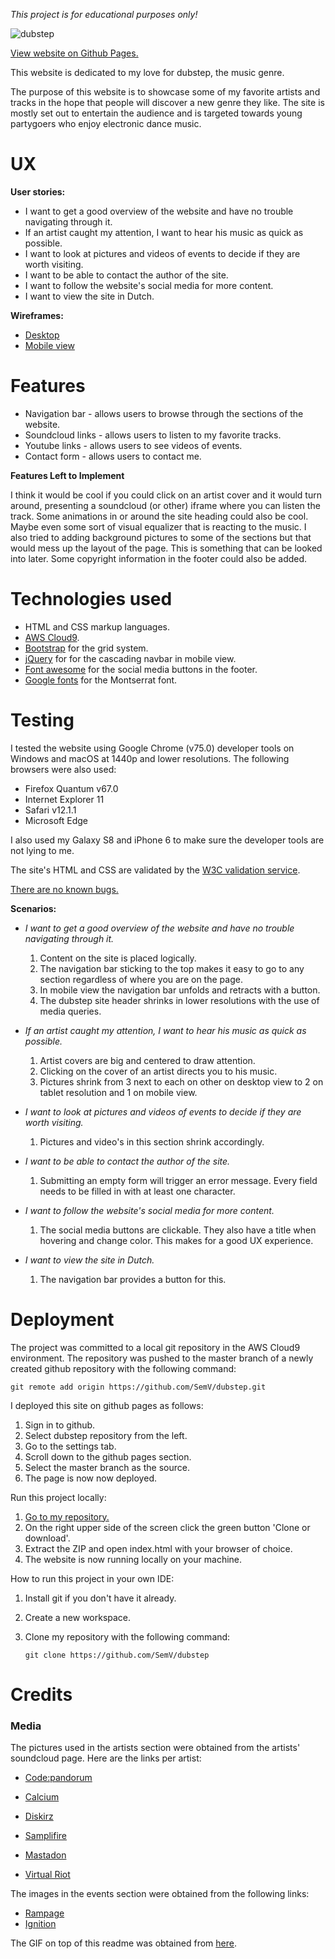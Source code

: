 *This project is for educational purposes only!*

![dubstep](https://data.whicdn.com/images/57739397/original.gif)


[View website on Github Pages.](https://semv.github.io/dubstep/)

This website is dedicated to my love for dubstep, the music genre.

The purpose of this website is to showcase some of my favorite artists and tracks in the hope that people will discover a new genre they like. The site is mostly set out to entertain the audience and is targeted towards young partygoers who enjoy electronic dance music.

# UX

**User stories:**

- I want to get a good overview of the website and have no trouble navigating through it.
- If an artist caught my attention, I want to hear his music as quick as possible.
- I want to look at pictures and videos of events to decide if they are worth visiting.
- I want to be able to contact the author of the site.
- I want to follow the website's social media for more content.
- I want to view the site in Dutch.

**Wireframes:**

- [Desktop](https://i.imgur.com/oRnByBo.png)
- [Mobile view](https://i.imgur.com/5S4pFXK.png)

# Features

- Navigation bar - allows users to browse through the sections of the website.
- Soundcloud links - allows users to listen to my favorite tracks.
- Youtube links - allows users to see videos of events.
- Contact form - allows users to contact me.

**Features Left to Implement**

I think it would be cool if you could click on an artist cover and it would turn around, presenting a soundcloud (or other) iframe where you can listen the track. Some animations in or around the site heading could also be cool. Maybe even some sort of visual equalizer that is reacting to the music.
I also tried to adding background pictures to some of the sections but that would mess up the layout of the page. This is something that can be looked into later. 
Some copyright information in the footer could also be added.

# Technologies used

- HTML and CSS markup languages.
- [AWS Cloud9](https://aws.amazon.com/cloud9/).
- [Bootstrap](https://getbootstrap.com/) for the grid system.
- [jQuery](https://jquery.com/) for for the cascading navbar in mobile view.
- [Font awesome](https://fontawesome.com/) for the social media buttons in the footer.
- [Google fonts](https://fonts.google.com/) for the Montserrat font.

# Testing

I tested the website using Google Chrome (v75.0) developer tools on Windows and macOS at 1440p and lower resolutions. The following browsers were also used: 

- Firefox Quantum v67.0
- Internet Explorer 11
- Safari v12.1.1
- Microsoft Edge

I also used my Galaxy S8 and iPhone 6 to make sure the developer tools are not lying to me.

The site's HTML and CSS are validated by the [W3C validation service](https://validator.w3.org/).

<u>There are no known bugs.</u>

**Scenarios:**

- *I want to get a good overview of the website and have no trouble navigating through it.*

  1. Content on the site is placed logically.
  2.  The navigation bar sticking to the top makes it easy to go to any section regardless of where you are on the page. 
  3. In mobile view the navigation bar unfolds and retracts with a button.
  4. The dubstep site header shrinks in lower resolutions with the use of media queries.

- *If an artist caught my attention, I want to hear his music as quick as possible.*

  1. Artist covers are big and centered to draw attention.
  2. Clicking on the cover of an artist directs you to his music.
  3. Pictures shrink from 3 next to each on other on desktop view to 2 on tablet resolution and 1 on mobile view.

- *I want to look at pictures and videos of events to decide if they are worth visiting.*

  1. Pictures and video's in this section shrink accordingly.

- *I want to be able to contact the author of the site.*

  1. Submitting an empty form will trigger an error message. Every field needs to be filled in with at least one character.

- *I want to follow the website's social media for more content.*

  1. The social media buttons are clickable. They also have a title when hovering and change color. This makes for a good UX experience.

- *I want to view the site in Dutch.*

  1. The navigation bar provides a button for this.

# Deployment

The project was committed to a local git repository in the AWS Cloud9 environment. The repository was pushed to the master branch of a newly created github repository with the following command:

`git remote add origin https://github.com/SemV/dubstep.git`

I deployed this site on github pages as follows:

1. Sign in to github.
2. Select dubstep repository from the left.
3. Go to the settings tab.
4. Scroll down to the github pages section.
5. Select the master branch as the source.
6. The page is now now deployed.

Run this project locally:

1. [Go to my repository.](https://github.com/SemV/dubstep/)
2. On the right upper side of the screen click the green button 'Clone or download'.
3. Extract the ZIP and open index.html with your browser of choice.
4. The website is now running locally on your machine.

How to run this project in your own IDE:

1. Install git if you don't have it already.
2. Create a new workspace.
3. Clone my repository with the following command:

   `git clone https://github.com/SemV/dubstep`

# Credits

### Media

The pictures used in the artists section were obtained from the artists' soundcloud page. Here are the links per artist:
- [Code:pandorum](https://soundcloud.com/codepandorum/sets/gods-army-2) 
- [Calcium](https://soundcloud.com/calcium-dubs/sets/2018-free-dl)

- [Diskirz](https://soundcloud.com/diskirz/sets/sequence-ep-out-3-26-19-on) 

- [Samplifire](https://soundcloud.com/samplifire)

- [Mastadon](https://soundcloud.com/mastadontunes/sets/decimate-ep-out-now)
- [Virtual Riot](https://soundcloud.com/virtual-riot)

The images in the events section were obtained from the following links:

- [Rampage](https://www.festicket.com/nl/festivals/rampage/2019/)
- [Ignition](https://www.facebook.com/ignitioneventsnl/photos/a.273363119486773/559713754185040/?type=3&theater)


The GIF on top of this readme was obtained from [here](https://data.whicdn.com/images/57739397/original.gif).

